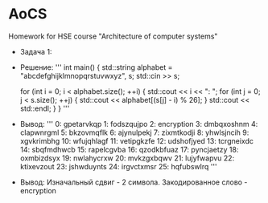 # AoCS
Homework for HSE course "Architecture of computer systems"

* Задача 1:

* Решение:
'''
int main() {
    std::string alphabet = "abcdefghijklmnopqrstuvwxyz", s;
    std::cin >> s;

    for (int i = 0; i < alphabet.size(); ++i) {
        std::cout << i << ": ";
        for (int j = 0; j < s.size(); ++j) {
            std::cout << alphabet[(s[j] - i) % 26];
        }
        std::cout << std::endl;
    }
}
'''
* Вывод:
'''
0: gpetarvkqp
1: fodszqujpo
2: encryption
3: dmbqxoshnm
4: clapwnrgml
5: bkzovmqflk
6: ajynulpekj
7: zixmtkodji
8: yhwlsjncih
9: xgvkrimbhg
10: wfujqhlagf
11: vetipgkzfe
12: udshofjyed
13: tcrgneixdc
14: sbqfmdhwcb
15: rapelcgvba
16: qzodkbfuaz
17: pyncjaetzy
18: oxmbizdsyx
19: nwlahycrxw
20: mvkzgxbqwv
21: lujyfwapvu
22: ktixevzout
23: jshwduynts
24: irgvctxmsr
25: hqfubswlrq
'''
* Вывод:
Изначальный сдвиг - 2 символа.
Закодированное слово - encryption
